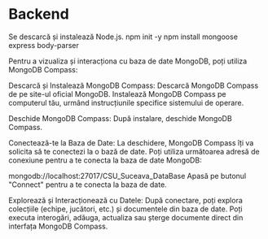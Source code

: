 # Backend

Se descarcă și instalează Node.js.
npm init -y
npm install mongoose express body-parser


Pentru a vizualiza și interacționa cu baza de date MongoDB, poți utiliza MongoDB Compass:

Descarcă și Instalează MongoDB Compass:
Descarcă MongoDB Compass de pe site-ul oficial MongoDB.
Instalează MongoDB Compass pe computerul tău, urmând instrucțiunile specifice sistemului de operare.

Deschide MongoDB Compass:
După instalare, deschide MongoDB Compass.

Conectează-te la Baza de Date:
La deschidere, MongoDB Compass îți va solicita să te conectezi la o bază de date.
Poți utiliza următoarea adresă de conexiune pentru a te conecta la baza de date MongoDB:

mongodb://localhost:27017/CSU_Suceava_DataBase
Apasă pe butonul "Connect" pentru a te conecta la baza de date.

Explorează și Interacționează cu Datele:
După conectare, poți explora colecțiile (echipe, jucători, etc.) și documentele din baza de date.
Poți executa interogări, adăuga, actualiza sau șterge documente direct din interfața MongoDB Compass.